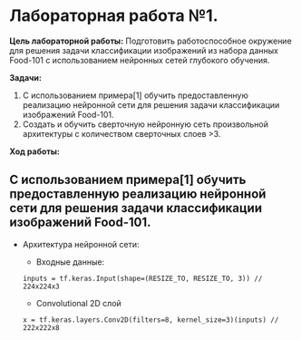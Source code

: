 # Лабораторная работа №1.
**Цель лабораторной работы:**
Подготовить работоспособное окружение для решения
задачи классификации изображений из набора данных Food-101 с использованием
нейронных сетей глубокого обучения.

**Задачи:**
1. С использованием примера[1] обучить предоставленную реализацию нейронной
сети для решения задачи классификации изображений Food-101.
2. Создать и обучить сверточную нейронную сеть произвольной архитектуры с
количеством сверточных слоев >3.

**Ход работы:**

## С использованием примера[1] обучить предоставленную реализацию нейронной сети для решения задачи классификации изображений Food-101.
* Архитектура нейронной сети:
  * Входные данные:
  
  ```inputs = tf.keras.Input(shape=(RESIZE_TO, RESIZE_TO, 3)) // 224x224x3```
  * Сonvolutional 2D слой

  ```x = tf.keras.layers.Conv2D(filters=8, kernel_size=3)(inputs) // 222x222x8```

